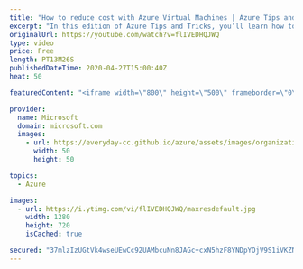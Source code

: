 ```yaml
---
title: "How to reduce cost with Azure Virtual Machines | Azure Tips and Tricks"
excerpt: "In this edition of Azure Tips and Tricks, you’ll learn how to approach saving money with Azure Virtual Machines.    For more tips and tricks, visit: http://azuredev.tips   Get started with 12 months of free services and $200 USD in credit. Create your free account today with Microsoft Azure: https://azure.com/free"
originalUrl: https://youtube.com/watch?v=flIVEDHQJWQ
type: video
price: Free
length: PT13M26S
publishedDateTime: 2020-04-27T15:00:40Z
heat: 50

featuredContent: "<iframe width=\"800\" height=\"500\" frameborder=\"0\" src=\"https://www.youtube.com/embed/flIVEDHQJWQ\" allow=\"accelerometer; autoplay; encrypted-media; gyroscope; picture-in-picture\" allowfullscreen></iframe>"

provider:
  name: Microsoft
  domain: microsoft.com
  images:
    - url: https://everyday-cc.github.io/azure/assets/images/organizations/microsoft.com-50x50.jpg
      width: 50
      height: 50

topics:
  - Azure

images:
  - url: https://i.ytimg.com/vi/flIVEDHQJWQ/maxresdefault.jpg
    width: 1280
    height: 720
    isCached: true

secured: "37mlzIzUGtVk4wseUEwCc92UAMbcuNn8JAGc+cxN5hzF8YNDpYOjV9S1iVKZN7WNSYV0nRHjI2XmwHhkIJbAVRFI3gTXozkYbOf2NzwC+ikUJXgKL4/F9IF0Epf19l1el07+HbjVoFfuYKeT4eZLNX3akyP+2mOT/MTxfOSDkkNtoj/saINV1eZ7ZeP/V1iLhCPri2oJBPeL9OO7FfYwYQPf49fb/f+1yLBGv7T4ZmbIWT2XyUMgzJww5hK+EF2fEZO83QpivrRoMY77E3tJdKcdujelWiT8CpedxGh6SgMXgth/+g9LpgFxSjuyiWWaX1XoMhcM5Zrbx8OpEBVzR5ntp7eQ20st0+MIVgkcgvhNXyOhZixxLF3KTNFjC8pFw/3uPzxQskKSa+EgmiItF2sm2171ReyUjPItJDxjjgQ=;jGN235Rn1Tb/8mfy1WCfsA=="
---
```


